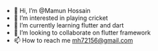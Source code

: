 - 👋 Hi, I’m @Mamun Hossain
- 👀 I’m interested in playing cricket
- 🌱 I’m currently learning flutter and dart
- 💞️ I’m looking to collaborate on flutter framework
- 📫 How to reach me mh72156@gmail.com

<!---
Mamun361054/Mamun361054 is a ✨ special ✨ repository because its `README.md` (this file) appears on your GitHub profile.
You can click the Preview link to take a look at your changes.
--->
